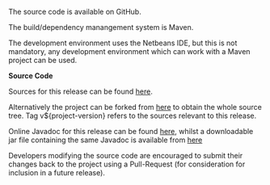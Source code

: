 The source code is available on GitHub.

The build/dependency manangement system is Maven.

The development environment uses the Netbeans IDE, but this is not mandatory,
any development environment which can work with a Maven project can be used.

**Source Code**

Sources for this release can be found [here](https://github.com/Richard-Linsdale/nbpcg/releases/tag/v${project-version}).

Alternatively the project can be forked from [here](https://github.com/Richard-Linsdale/nbpcg)
to obtain the whole source tree.  Tag v${project-version} refers to the sources
relevant to this release.

Online Javadoc for this release can be found
[here](javadoc/index.html),
whilst a downloadable jar file containing the same Javadoc is available from
[here](http://www.rlinsdale.org.uk/repository/uk/theretiredprogrammer/nbpcg/${project-version}/nbpcg-${project-version}-javadoc.jar)

Developers modifying the source code are encouraged to submit their changes
back to the project using a Pull-Request (for consideration for
inclusion in a future release).
                